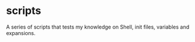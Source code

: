 # scripts

A series of scripts that tests my knowledge on Shell, init files, variables and expansions.
